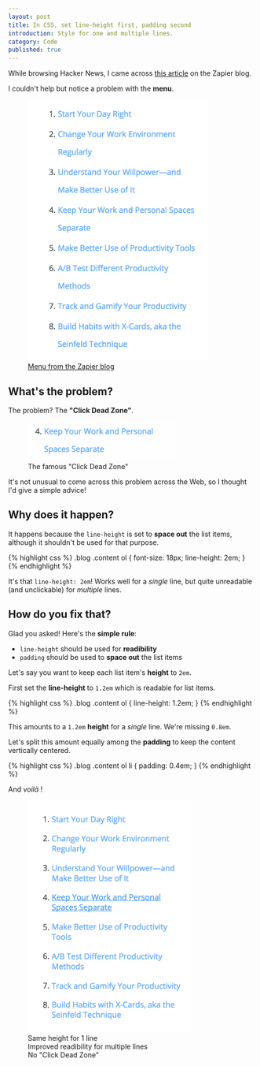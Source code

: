 ```yaml
---
layout: post
title: In CSS, set line-height first, padding second
introduction: Style for one and multiple lines.
category: Code
published: true
---
```


While browsing Hacker News, I came across [this article](https://zapier.com/blog/productive-remote-work/) on the Zapier blog.

I couldn't help but notice a problem with the **menu**.

<figure>
  <img alt="Zapier blog menu" src="/images/post/zapier-blog-menu.png" height="530" width="368"><br>
  <figcaption>
    <a href="https://zapier.com/blog/productive-remote-work/" title="Zapier blog">
      Menu from the Zapier blog
    </a>
  </figcaption>
</figure>

## What's the problem?

The problem? The **"Click Dead Zone"**.

<figure>
  <img alt="Zapier blog menu" src="/images/post/zapier-click.gif" height="80" width="300"><br>
  <figcaption>
    The famous "Click Dead Zone"
  </figcaption>
</figure>

It's not unusual to come across this problem across the Web, so I thought I'd give a simple advice!

## Why does it happen?

It happens because the `line-height` is set to **space out** the list items, although it shouldn't be used for that purpose.

{% highlight css %}
.blog .content ol {
  font-size: 18px;
  line-height: 2em;
}
{% endhighlight %}

It's that `line-height: 2em`!
Works well for a _single_ line, but quite unreadable (and unclickable) for _multiple_ lines.

## How do you fix that?

Glad you asked! Here's the **simple rule**:

* `line-height` should be used for **readibility**
* `padding` should be used to **space out** the list items

Let's say you want to keep each list item's **height** to `2em`.

First set the **line-height** to `1.2em` which is readable for list items.

{% highlight css %}
.blog .content ol {
  line-height: 1.2em;
}
{% endhighlight %}

This amounts to a `1.2em` **height** for a _single_ line.
We're missing `0.8em`.

Let's split this amount equally among the **padding** to keep the content vertically centered.

{% highlight css %}
.blog .content ol li {
  padding: 0.4em;
}
{% endhighlight %}

And _voilà_ !

<figure>
  <img alt="Zapier fixed menu" src="/images/post/zapier-fixed-menu.png" height="471" width="330"><br>
  <figcaption>
    Same height for 1 line<br>Improved readibility for multiple lines<br>No "Click Dead Zone"
  </figcaption>
</figure>
